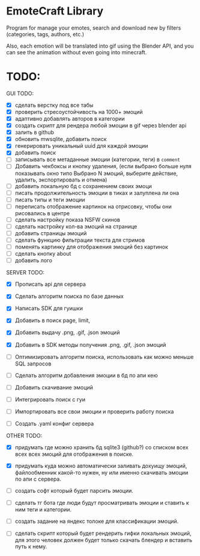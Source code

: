 # EmoteCraft Library
Program for manage your emotes, search and download new by filters (categories, tags, authors, etc.)

Also, each emotion will be translated into gif using the Blender API, and you can see the animation without even going into minecraft.

# TODO:

GUI TODO:
 - [x] сделать верстку под все табы
 - [x] проверить стресоустойчивость на 1000+ эмоций 
 - [x] адаптивно добавлять авторов в категории
 - [x] создать скрипт для рендера любой эмоции в gif через blender api
 - [x] залить в github
 - [x] обновить mwsqlite, добавить поиск
 - [x] генерировать уникальный uuid для каждой эмоции
 - [x] добавить поиск 
 - [ ] записывать все метаданные эмоции (категории, теги) в `comment`
 - [ ] Добавить чекбоксы и кнопку удаления, (если выбрано больше нуля показывать окно типо Выбрано N эмоций, выберите действие, удалить, экспортировать и отмена)
 - [ ] добавить локальную бд с сохранением своих эмоци
 - [ ] писать продолжительность эмоции в тиках и залуплена ли она 
 - [ ] писать типы и теги эмоции
 - [ ] переписать отображение картинок на отрисовку, чтобы они рисовались в центре
 - [ ] сделать настройку показа NSFW скинов
 - [ ] сделать настройку кол-ва эмоций на странице
 - [ ] добавить страницы эмоций
 - [ ] сделать функцию фильтрации текста для стримов
 - [ ] поменять картинку для отображения эмоций без картинок
 - [ ] сделать кнопку about
 - [ ] добавить лого

SERVER TODO:
- [x] Прописать api для сервера 
- [x] Сделать алгоритм поиска по базе данных
- [x] Написать SDK для гуишки
- [x] Добавить в поиск page, limit,
- [x] Добавить выдачу .png, .gif, .json эмоций
- [x] Добавить в SDK методы получения .png, .gif, .json эмоций
- [ ] Оптимизировать алгоритм поиска, использовать как можно меньше SQL запросов
- [ ] Сделать алгоритм добавления эмоции в бд по апи кею
- [ ] Добавить скачивание эмоций 
- [ ] Интегрировать поиск с гуи
- [ ] Импортировать все свои эмоции и проверить работу поиска
- [ ] Создать .yaml конфиг сервера


OTHER TODO:
 - [x] придумать где можно хранить бд sqlite3 (github?) со списком всех всех всех эмоций для отображения в поиске.
 - [x] придумать куда можно автоматически заливать дохуищу эмоций, файлообменник какой-то нужен, ну или именно скачивать эмоции по апи с сервера.
 - [ ] создать софт который будет парсить эмоции.
 - [ ] сделать тг бота где люди будут просматривать эмоции и ставить к ним теги и категории.
 - [ ] создать задание на яндекс толоке для классификации эмоций.
 - [ ] сделать скрипт который будет рендерить гифки локальных эмоций, для этого человек должен будет только скачать блендер и вставить путь к нему.
 
